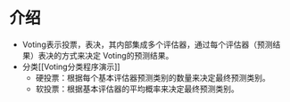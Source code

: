 # 介绍
- Voting表示投票，表决，其内部集成多个评估器，通过每个评估器（预测结果）表决的方式来决定 Voting的预测结果。
- 分类[[Voting分类程序演示]]
	- 硬投票：根据每个基本评估器预测类别的数量来决定最终预测类别。
	- 软投票：根据基本评估器的平均概率来决定最终预测类别。